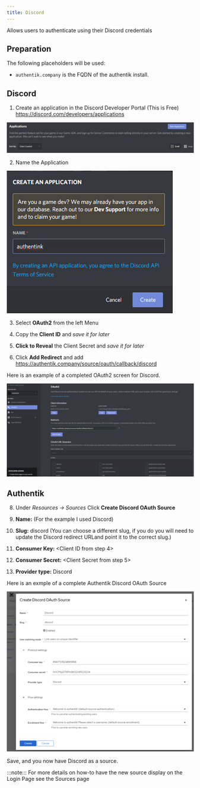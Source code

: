 ```yaml
---
title: Discord
---
```


Allows users to authenticate using their Discord credentials

## Preparation

The following placeholders will be used:

- `authentik.company` is the FQDN of the authentik install.


## Discord

1. Create an application in the Discord Developer Portal (This is Free) https://discord.com/developers/applications

![New Application Button](discord1.png)

2. Name the Application

![Name App](discord2.png)

3. Select **OAuth2** from the left Menu

4. Copy the **Client ID** and _save it for later_

5. **Click to Reveal** the Client Secret and _save it for later_

6. Click **Add Redirect** and add https://authentik.company/source/oauth/callback/discord

Here is an example of a completed OAuth2 screen for Discord.

![Example Screen](discord4.png)

## Authentik

8. Under _Resources -> Sources_ Click **Create Discord OAuth Source**

9. **Name:** <Choose a name> (For the example I used Discord)
10. **Slug:** discord (You can choose a different slug, if you do you will need to update the Discord redirect URLand point it to the correct slug.)
11. **Consumer Key:** <Client ID from step 4>
12. **Consumer Secret:** <Client Secret from step 5>
13. **Provider type:** Discord

Here is an exmple of a complete Authentik Discord OAuth Source

![Example Screen](discord5.png)

Save, and you now have Discord as a source.

:::note:::
For more details on how-to have the new source display on the Login Page see the Sources page
